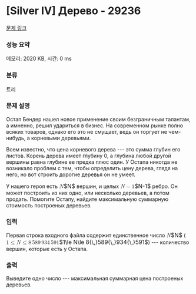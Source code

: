 # [Silver IV] Дерево - 29236 

[문제 링크](https://www.acmicpc.net/problem/29236) 

### 성능 요약

메모리: 2020 KB, 시간: 0 ms

### 분류

트리

### 문제 설명

<p>Остап Бендер нашел новое применение своим безграничным талантам, а имненно, решил удариться в бизнес. На современном рынке полно всяких товаров, однако его это не смущает, ведь он торгует не чем-нибудь, а корневыми деревьями. </p>

<p>Всем известно, что цена корневого дерева --- это сумма глубин его листов. Корень дерева имеет глубину 0, а глубина любой другой вершины равна глубине ее предка плюс один. У Остапа никогда не возникало проблем с тем, чтобы определить цену дерева, глядя на него, но вот строить дорогие деревья он не умеет.</p>

<p>У нашего героя есть <mjx-container class="MathJax" jax="CHTML" style="font-size: 109%; position: relative;"><mjx-math class="MJX-TEX" aria-hidden="true"><mjx-mi class="mjx-i"><mjx-c class="mjx-c1D441 TEX-I"></mjx-c></mjx-mi></mjx-math><mjx-assistive-mml unselectable="on" display="inline"><math xmlns="http://www.w3.org/1998/Math/MathML"><mi>N</mi></math></mjx-assistive-mml><span aria-hidden="true" class="no-mathjax mjx-copytext">$N$</span></mjx-container> вершин, и целых <mjx-container class="MathJax" jax="CHTML" style="font-size: 109%; position: relative;"><mjx-math class="MJX-TEX" aria-hidden="true"><mjx-mi class="mjx-i"><mjx-c class="mjx-c1D441 TEX-I"></mjx-c></mjx-mi><mjx-mo class="mjx-n" space="3"><mjx-c class="mjx-c2212"></mjx-c></mjx-mo><mjx-mn class="mjx-n" space="3"><mjx-c class="mjx-c31"></mjx-c></mjx-mn></mjx-math><mjx-assistive-mml unselectable="on" display="inline"><math xmlns="http://www.w3.org/1998/Math/MathML"><mi>N</mi><mo>−</mo><mn>1</mn></math></mjx-assistive-mml><span aria-hidden="true" class="no-mathjax mjx-copytext">$N-1$</span></mjx-container> ребро. Он может построить из них одно, или несколько деревьев, а потом продать. Помогите Остапу, найдите максимальную суммарную стоимость построеных деревьев.  </p>

### 입력 

 <p>Первая строка входного файла содержит единственное число <mjx-container class="MathJax" jax="CHTML" style="font-size: 109%; position: relative;"><mjx-math class="MJX-TEX" aria-hidden="true"><mjx-mi class="mjx-i"><mjx-c class="mjx-c1D441 TEX-I"></mjx-c></mjx-mi></mjx-math><mjx-assistive-mml unselectable="on" display="inline"><math xmlns="http://www.w3.org/1998/Math/MathML"><mi>N</mi></math></mjx-assistive-mml><span aria-hidden="true" class="no-mathjax mjx-copytext">$N$</span></mjx-container> (<mjx-container class="MathJax" jax="CHTML" style="font-size: 109%; position: relative;"><mjx-math class="MJX-TEX" aria-hidden="true"><mjx-mn class="mjx-n"><mjx-c class="mjx-c31"></mjx-c></mjx-mn><mjx-mo class="mjx-n" space="4"><mjx-c class="mjx-c2264"></mjx-c></mjx-mo><mjx-mi class="mjx-i" space="4"><mjx-c class="mjx-c1D441 TEX-I"></mjx-c></mjx-mi><mjx-mo class="mjx-n" space="4"><mjx-c class="mjx-c2264"></mjx-c></mjx-mo><mjx-mn class="mjx-n" space="4"><mjx-c class="mjx-c38"></mjx-c></mjx-mn><mjx-texatom texclass="ORD"><mjx-mstyle><mjx-mspace style="width: 0.167em;"></mjx-mspace></mjx-mstyle></mjx-texatom><mjx-mn class="mjx-n"><mjx-c class="mjx-c35"></mjx-c><mjx-c class="mjx-c38"></mjx-c><mjx-c class="mjx-c39"></mjx-c></mjx-mn><mjx-texatom texclass="ORD"><mjx-mstyle><mjx-mspace style="width: 0.167em;"></mjx-mspace></mjx-mstyle></mjx-texatom><mjx-mn class="mjx-n"><mjx-c class="mjx-c39"></mjx-c><mjx-c class="mjx-c33"></mjx-c><mjx-c class="mjx-c34"></mjx-c></mjx-mn><mjx-texatom texclass="ORD"><mjx-mstyle><mjx-mspace style="width: 0.167em;"></mjx-mspace></mjx-mstyle></mjx-texatom><mjx-mn class="mjx-n"><mjx-c class="mjx-c35"></mjx-c><mjx-c class="mjx-c39"></mjx-c><mjx-c class="mjx-c31"></mjx-c></mjx-mn></mjx-math><mjx-assistive-mml unselectable="on" display="inline"><math xmlns="http://www.w3.org/1998/Math/MathML"><mn>1</mn><mo>≤</mo><mi>N</mi><mo>≤</mo><mn>8</mn><mrow data-mjx-texclass="ORD"><mstyle scriptlevel="0"><mspace width="0.167em"></mspace></mstyle></mrow><mn>589</mn><mrow data-mjx-texclass="ORD"><mstyle scriptlevel="0"><mspace width="0.167em"></mspace></mstyle></mrow><mn>934</mn><mrow data-mjx-texclass="ORD"><mstyle scriptlevel="0"><mspace width="0.167em"></mspace></mstyle></mrow><mn>591</mn></math></mjx-assistive-mml><span aria-hidden="true" class="no-mathjax mjx-copytext">$1\le N\le 8{\,}589{\,}934{\,}591$</span></mjx-container>) --- количество вершин, которые есть у Остапа.</p>

### 출력 

 <p>Выведите одно число --- максимальная суммарная цена построеных деревьев.</p>

